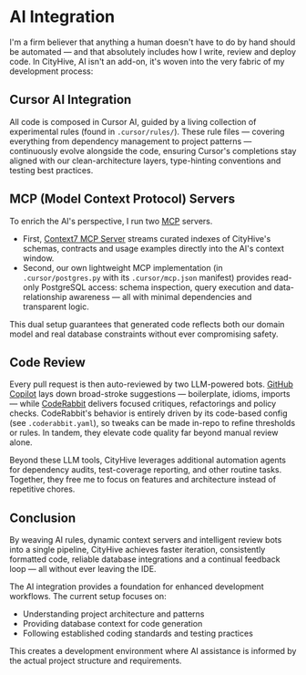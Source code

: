 # AI Integration

I'm a firm believer that anything a human doesn't have to do by hand should be automated — and that absolutely includes how I write, review and deploy code. In CityHive, AI isn't an add-on, it's woven into the very fabric of my development process:

## Cursor AI Integration

All code is composed in Cursor AI, guided by a living collection of experimental rules (found in `.cursor/rules/`). These rule files — covering everything from dependency management to project patterns — continuously evolve alongside the code, ensuring Cursor's completions stay aligned with our clean-architecture layers, type-hinting conventions and testing best practices.

## MCP (Model Context Protocol) Servers

To enrich the AI's perspective, I run two [MCP](https://modelcontextprotocol.io/introduction) servers.
- First, [Context7 MCP Server](https://context7.com) streams curated indexes of CityHive's schemas, contracts and usage examples directly into the AI's context window.
- Second, our own lightweight MCP implementation (in `.cursor/postgres.py` with its `.cursor/mcp.json` manifest) provides read-only PostgreSQL access: schema inspection, query execution and data-relationship awareness — all with minimal dependencies and transparent logic.

This dual setup guarantees that generated code reflects both our domain model and real database constraints without ever compromising safety.

## Code Review

Every pull request is then auto-reviewed by two LLM-powered bots. [GitHub Copilot](https://github.com/features/copilot) lays down broad-stroke suggestions — boilerplate, idioms, imports — while [CodeRabbit](https://www.coderabbit.ai/) delivers focused critiques, refactorings and policy checks. CodeRabbit's behavior is entirely driven by its code-based config (see `.coderabbit.yaml`), so tweaks can be made in-repo to refine thresholds or rules. In tandem, they elevate code quality far beyond manual review alone.

Beyond these LLM tools, CityHive leverages additional automation agents for dependency audits, test-coverage reporting, and other routine tasks. Together, they free me to focus on features and architecture instead of repetitive chores.

## Conclusion

By weaving AI rules, dynamic context servers and intelligent review bots into a single pipeline, CityHive achieves faster iteration, consistently formatted code, reliable database integrations and a continual feedback loop — all without ever leaving the IDE.

The AI integration provides a foundation for enhanced development workflows. The current setup focuses on:
- Understanding project architecture and patterns
- Providing database context for code generation
- Following established coding standards and testing practices

This creates a development environment where AI assistance is informed by the actual project structure and requirements.
